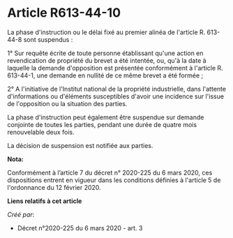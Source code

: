 # Article R613-44-10

La phase d'instruction ou le délai fixé au premier alinéa de l'article R. 613-44-8 sont suspendus :

1° Sur requête écrite de toute personne établissant qu'une action en revendication de propriété du brevet a été intentée, ou,
qu'à la date à laquelle la demande d'opposition est présentée conformément à l'article R. 613-44-1, une demande en nullité de
ce même brevet a été formée ;

2° A l'initiative de l'Institut national de la propriété industrielle, dans l'attente d'informations ou d'éléments
susceptibles d'avoir une incidence sur l'issue de l'opposition ou la situation des parties.

La phase d'instruction peut également être suspendue sur demande conjointe de toutes les parties, pendant une durée de quatre
mois renouvelable deux fois.

La décision de suspension est notifiée aux parties.

**Nota:**

Conformément à l’article 7 du décret n° 2020-225 du 6 mars 2020, ces dispositions entrent en vigueur dans les conditions
définies à l'article 5 de l'ordonnance du 12 février 2020.

**Liens relatifs à cet article**

_Créé par_:

  - Décret n°2020-225 du 6 mars 2020 - art. 3

